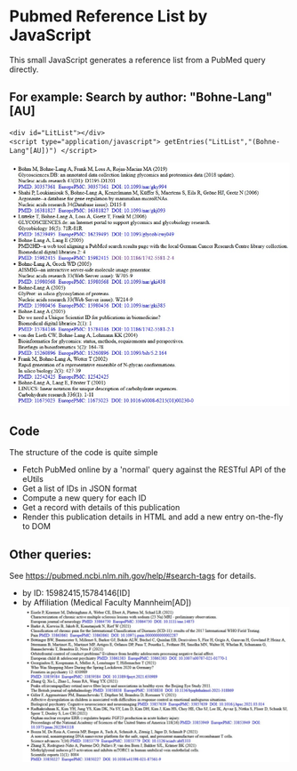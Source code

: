# Pubmed Reference List by JavaScript

This small JavaScript generates a reference list from a PubMed query directly.


## For example: Search by author: "Bohne-Lang"[AU]
```
<div id="LitList"></div>
<script type="application/javascript"> getEntries("LitList","(Bohne-Lang"[AU])") </script>
```

![example](https://raw.githubusercontent.com/bohnelang/PubmedJavascriptReferenceList/main/example1.jpg)

## Code
The structure of the code is quite simple
* Fetch PubMed online by a 'normal' query against the RESTful API of the eUtils 
* Get a list of IDs in JSON format
* Compute a new query for each ID
* Get a record with details of this publication
* Render this publication details in HTML and add a new entry on-the-fly to DOM

## Other queries:
See https://pubmed.ncbi.nlm.nih.gov/help/#search-tags for details.

* by ID: 15982415,15784146[ID]
* by Affiliation (Medical Faculty Mannheim[AD])
![example](https://raw.githubusercontent.com/bohnelang/PubmedJavascriptReferenceList/main/example2.jpg)
